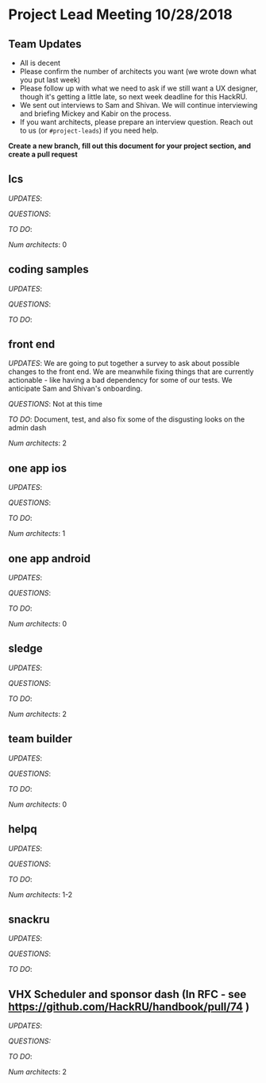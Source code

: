 # Project Lead Meeting 10/28/2018
## Team Updates

- All is decent
- Please confirm the number of architects you want (we wrote down what you put last week)
- Please follow up with what we need to ask if we still want a UX designer, though it's getting a little late,
  so next week deadline for this HackRU.
- We sent out interviews to Sam and Shivan. We will continue interviewing and briefing Mickey and Kabir on the
  process.
- If you want architects, please prepare an interview question. Reach out to us (or `#project-leads`) if you need help.

**Create a new branch, fill out this document for your project section, and create a pull request**

## lcs

_UPDATES_:

_QUESTIONS_:

_TO DO_:

_Num architects_: 0

## coding samples

_UPDATES_:

_QUESTIONS_:

_TO DO_:

## front end

_UPDATES_: We are going to put together a survey to ask about possible changes to the front end.  We are meanwhile fixing things that are currently actionable - like having a bad dependency for some of our tests. We anticipate Sam and Shivan's onboarding.

_QUESTIONS_: Not at this time

_TO DO_: Document, test, and also fix some of the disgusting looks on the admin dash

_Num architects_: 2

## one app ios

_UPDATES_:

_QUESTIONS_:

_TO DO_:

_Num architects_: 1

## one app android

_UPDATES_:

_QUESTIONS_:

_TO DO_:

_Num architects_: 0

## sledge

_UPDATES_:

_QUESTIONS_:

_TO DO_:

_Num architects_: 2

## team builder

_UPDATES_:

_QUESTIONS_:

_TO DO_:

_Num architects_: 0

## helpq

_UPDATES_:

_QUESTIONS_:

_TO DO_:

_Num architects_: 1-2

## snackru

_UPDATES_:

_QUESTIONS_:

_TO DO_:

## VHX Scheduler and sponsor dash (In RFC - see https://github.com/HackRU/handbook/pull/74 )

_UPDATES_:

_QUESTIONS:_

_TO DO_:

_Num architects_: 2

